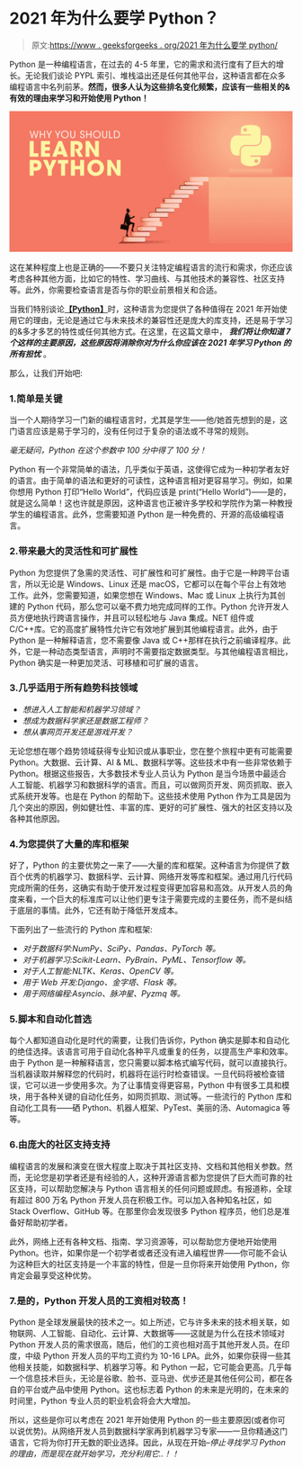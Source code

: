 # 2021 年为什么要学 Python？

> 原文:[https://www . geeksforgeeks . org/2021 年为什么要学 python/](https://www.geeksforgeeks.org/why-you-should-learn-python-in-2021/)

Python 是一种编程语言，在过去的 4-5 年里，它的需求和流行度有了巨大的增长。无论我们谈论 PYPL 索引、堆栈溢出还是任何其他平台，这种语言都在众多编程语言中名列前茅。**然而，很多人认为这些排名变化频繁，应该有一些相关的&有效的理由来学习和开始使用 Python！**

![Why-You-Should-Learn-Python-in-2021](img/fa6ee1b4af2728b4781f53ad30066dd1.png)

这在某种程度上也是正确的——不要只关注特定编程语言的流行和需求，你还应该考虑各种其他方面，比如它的特性、学习曲线、与其他技术的兼容性、社区支持等。此外，你需要检查语言是否与你的职业前景相关和合适。

当我们特别谈论[**【Python】**](https://www.geeksforgeeks.org/python-programming-language/)时，这种语言为您提供了各种值得在 2021 年开始使用它的理由，无论是通过它与未来技术的兼容性还是庞大的库支持，还是易于学习的&多才多艺的特性或任何其他方式。在这里，在这篇文章中， ***我们将让你知道 7 个这样的主要原因，这些原因将消除你对为什么你应该在 2021 年学习 Python 的所有担忧*** 。

那么，让我们开始吧:

### 1.简单是关键

当一个人期待学习一门新的编程语言时，尤其是学生——他/她首先想到的是，这门语言应该是易于学习的，没有任何过于复杂的语法或不寻常的规则。

*毫无疑问，Python 在这个参数中 100 分中得了 100 分！*

Python 有一个非常简单的语法，几乎类似于英语，这使得它成为一种初学者友好的语言。由于简单的语法和更好的可读性，这种语言相对更容易学习。例如，如果你想用 Python 打印“Hello World”，代码应该是 print(“Hello World”)——是的，就是这么简单！这也许就是原因，这种语言也正被许多学校和学院作为第一种教授学生的编程语言。此外，您需要知道 Python 是一种免费的、开源的高级编程语言。

### 2.带来最大的灵活性和可扩展性

Python 为您提供了急需的灵活性、可扩展性和可扩展性。由于它是一种跨平台语言，所以无论是 Windows、Linux 还是 macOS，它都可以在每个平台上有效地工作。此外，您需要知道，如果您想在 Windows、Mac 或 Linux 上执行为其创建的 Python 代码，那么您可以毫不费力地完成同样的工作。Python 允许开发人员方便地执行跨语言操作，并且可以轻松地与 Java 集成。NET 组件或 C/C++库。它的高度扩展特性允许它有效地扩展到其他编程语言。此外，由于 Python 是一种解释语言，您不需要像 Java 或 C++那样在执行之前编译程序。此外，它是一种动态类型语言，声明时不需要指定数据类型。与其他编程语言相比，Python 确实是一种更加灵活、可移植和可扩展的语言。

### 3.几乎适用于所有趋势科技领域

*   *想进入人工智能和机器学习领域？*
*   *想成为数据科学家还是数据工程师？*
*   *想从事网页开发还是游戏开发？*

无论您想在哪个趋势领域获得专业知识或从事职业，您在整个旅程中更有可能需要 Python。大数据、云计算、AI & ML、数据科学等。这些技术中有一些非常依赖于 Python。根据这些报告，大多数技术专业人员认为 Python 是当今场景中最适合人工智能、机器学习和数据科学的语言。而且，可以做网页开发、网页抓取、嵌入式系统开发等。也是在 Python 的帮助下。这些技术使用 Python 作为工具是因为几个突出的原因，例如健壮性、丰富的库、更好的可扩展性、强大的社区支持以及各种其他原因。

### 4.为您提供了大量的库和框架

好了，Python 的主要优势之一来了——大量的库和框架。这种语言为你提供了数百个优秀的机器学习、数据科学、云计算、网络开发等库和框架。通过用几行代码完成所需的任务，这确实有助于使开发过程变得更加容易和高效。从开发人员的角度来看，一个巨大的标准库可以让他们更专注于需要完成的主要任务，而不是纠结于底层的事情。此外，它还有助于降低开发成本。

下面列出了一些流行的 Python 库和框架:

*   *对于数据科学:NumPy、SciPy、Pandas、PyTorch 等。*
*   *对于机器学习:Scikit-Learn、PyBrain、PyML、Tensorflow 等。*
*   *对于人工智能:NLTK、Keras、OpenCV 等。*
*   *用于 Web 开发:Django、金字塔、Flask 等。*
*   *用于网络编程:Asyncio、脉冲星、Pyzmq 等。*

### 5.脚本和自动化首选

每个人都知道自动化是时代的需要，让我们告诉你，Python 确实是脚本和自动化的绝佳选择。该语言可用于自动化各种平凡或重复的任务，以提高生产率和效率。由于 Python 是一种解释语言，您只需要以脚本格式编写代码，就可以直接执行。当机器读取并解释您的代码时，机器将在运行时检查错误。一旦代码将被检查错误，它可以进一步使用多次。为了让事情变得更容易，Python 中有很多工具和模块，用于各种关键的自动化任务，如网页抓取、测试等。一些流行的 Python 库和自动化工具有——硒 Python、机器人框架、PyTest、美丽的汤、Automagica 等等。

### 6.由庞大的社区支持支持

编程语言的发展和演变在很大程度上取决于其社区支持、文档和其他相关参数。然而，无论您是初学者还是有经验的人，这种开源语言都为您提供了巨大而可靠的社区支持，可以帮助您解决与 Python 语言相关的任何问题或顾虑。有报道称，全球有超过 800 万名 Python 开发人员在积极工作。可以加入各种知名社区，如 Stack Overflow、GitHub 等。在那里你会发现很多 Python 程序员，他们总是准备好帮助初学者。

此外，网络上还有各种文档、指南、学习资源等，可以帮助您方便地开始使用 Python。也许，如果你是一个初学者或者还没有进入编程世界——你可能不会认为这种巨大的社区支持是一个丰富的特性，但是一旦你将来开始使用 Python，你肯定会最享受这种优势。

### 7.是的，Python 开发人员的工资相对较高！

Python 是全球发展最快的技术之一。如上所述，它与许多未来的技术相关联，如物联网、人工智能、自动化、云计算、大数据等——这就是为什么在技术领域对 Python 开发人员的需求很高，随后，他们的工资也相对高于其他开发人员。在印度，中级 Python 开发人员的平均工资约为 10-16 LPA。此外，如果你获得一些其他相关技能，如数据科学、机器学习等。和 Python 一起，它可能会更高。几乎每一个信息技术巨头，无论是谷歌、脸书、亚马逊、优步还是其他任何公司，都在各自的平台或产品中使用 Python。这也标志着 Python 的未来是光明的，在未来的时间里，Python 专业人员的职业机会将会大大增加。

所以，这些是你可以考虑在 2021 年开始使用 Python 的一些主要原因(或者你可以说优势)。从网络开发人员到数据科学家再到机器学习专家——一旦你精通这门语言，它将为你打开无数的职业选择。因此，从现在开始–*停止寻找学习 Python 的理由，而是现在就开始学习，充分利用它..！！*